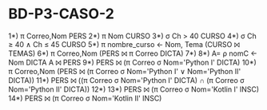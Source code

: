 # BD-P3-CASO-2
1*) π Correo,Nom PERS
2*) π Nom CURSO
3*) σ Ch > 40 CURSO
4*) σ Ch ≥ 40 ∧ Ch ≤ 45 CURSO
5*) π nombre_curso ← Nom, Tema (CURSO ⨝ TEMAS)
6*) π Correo,Nom (PERS ⨝ π Correo DICTA)
7*)
8*) A= ρ nomC ← Nom DICTA
    A ⨝ PERS
9*) PERS ⨝ (π Correo σ Nom='Python I' DICTA)
10*) π Correo,Nom (PERS ⨝ (π Correo σ Nom='Python I' ∨ Nom='Python II' DICTA))
11*) PERS ⨝ ((π Correo σ Nom='Python I' DICTA) ∩ (π Correo σ Nom='Python II' DICTA))
12*)
13*) PERS ⨝ (π Correo σ Nom='Kotlin I' INSC)
14*) PERS ⨝ (π Correo σ Nom='Kotlin II' INSC)
